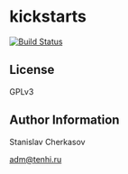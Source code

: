 kickstarts
=========

[![Build Status](https://travis-ci.org/tenhishadow/kickstarts.svg?branch=master)](https://travis-ci.org/tenhishadow/kickstarts)


License
-------

GPLv3

Author Information
------------------

Stanislav Cherkasov

adm@tenhi.ru
